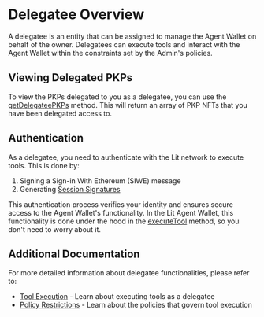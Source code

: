 # Delegatee Overview

A delegatee is an entity that can be assigned to manage the Agent Wallet on behalf of the owner. Delegatees can execute tools and interact with the Agent Wallet within the constraints set by the Admin's policies.

## Viewing Delegated PKPs

To view the PKPs delegated to you as a delegatee, you can use the [getDelegateePKPs](https://agent-wallet.vercel.app/classes/agent_wallet_src.Delegatee.html#getDelegatedPkps) method. This will return an array of PKP NFTs that you have been delegated access to.

## Authentication

As a delegatee, you need to authenticate with the Lit network to execute tools. This is done by:

1. Signing a Sign-in With Ethereum (SIWE) message
2. Generating [Session Signatures](../../../sdk/authentication/session-sigs/intro.md)

This authentication process verifies your identity and ensures secure access to the Agent Wallet's functionality. In the Lit Agent Wallet, this functionality is done under the hood in the [executeTool](https://agent-wallet.vercel.app/classes/agent_wallet_src.Delegatee.html#executeTool) method, so you don't need to worry about it.

## Additional Documentation

For more detailed information about delegatee functionalities, please refer to:

- [Tool Execution](./tools.md) - Learn about executing tools as a delegatee
- [Policy Restrictions](./policies.md) - Learn about the policies that govern tool execution 